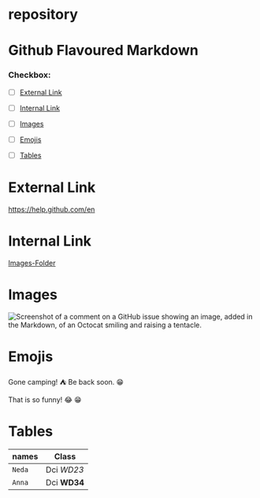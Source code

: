 # repository
# Github Flavoured Markdown

### Checkbox: 
- [ ] [External Link](#external-link)
- [ ] [Internal Link](https://github.com/Neda-Salahian/repository/blob/main/README.md#InternalLink)
- [ ] [Images](https://github.com/Neda-Salahian/repository/blob/main/README.md#Images)
- [ ] [Emojis](https://github.com/Neda-Salahian/repository/blob/main/README.md#Emojis)
- [ ] [Tables](https://github.com/Neda-Salahian/repository/blob/main/README.md#Tables)



# External Link

https://help.github.com/en


# Internal Link

[Images-Folder](https://github.com/Neda-Salahian/repository/blob/main/images/logo.png)


# Images
![Screenshot of a comment on a GitHub issue showing an image, added in the Markdown, of an Octocat smiling and raising a tentacle.](https://myoctocat.com/assets/images/base-octocat.svg)

# Emojis
Gone camping! :tent: Be back soon. :grin:

That is so funny! :joy: :grin:

# Tables

| names | Class |
| --- | --- |
| `Neda` | Dci *WD23* |
| `Anna` | Dci **WD34** |















